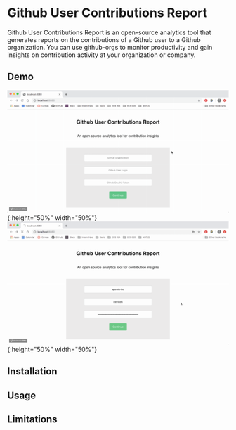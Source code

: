 # Github User Contributions Report
Github User Contributions Report is an open-source analytics tool that generates reports on the contributions of a Github user to a Github organization. You can use github-orgs to monitor productivity and gain insights on contribution activity at your organization or company.  

## Demo
   ![](demo1.gif){:height="50%" width="50%"}
   ![](demo2.gif){:height="50%" width="50%"}


## Installation

## Usage

## Limitations
